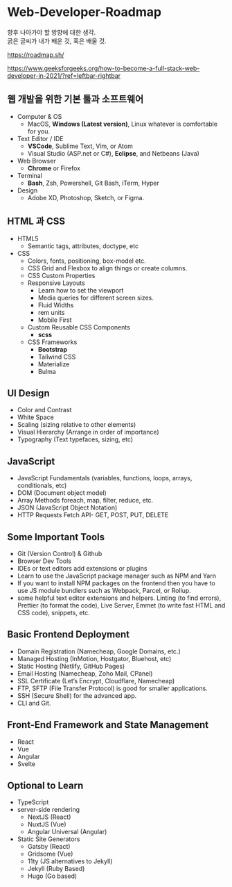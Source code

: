 # Web-Developer-Roadmap
향후 나아가야 할 방향에 대한 생각.<br>
굵은 글씨가 내가 배운 것, 혹은 배울 것.

https://roadmap.sh/

https://www.geeksforgeeks.org/how-to-become-a-full-stack-web-developer-in-2021/?ref=leftbar-rightbar


## 웹 개발을 위한 기본 툴과 소프트웨어
+ Computer & OS
  + MacOS, **Windows (Latest version)**, Linux
  whatever is comfortable for you.
+ Text Editor / IDE
  + **VSCode**, Sublime Text, Vim, or Atom
  + Visual Studio (ASP.net or C#), **Eclipse**, and Netbeans (Java)
+ Web Browser
  + **Chrome** or Firefox
+ Terminal
  + **Bash**, Zsh, Powershell, Git Bash, iTerm, Hyper
+ Design 
  + Adobe XD, Photoshop, Sketch, or Figma.

## HTML 과 CSS
+ HTML5
  + Semantic tags, attributes, doctype, etc
+ CSS
  + Colors, fonts, positioning, box-model etc.  
  + CSS Grid and Flexbox to align things or create columns.
  + CSS Custom Properties
  + Responsive Layouts
    + Learn how to set the viewport
    + Media queries for different screen sizes.
    + Fluid Widths
    + rem units
    + Mobile First
  + Custom Reusable CSS Components
    + **scss**
  + CSS Frameworks
    + **Bootstrap**
    + Tailwind CSS
    + Materialize
    + Bulma

## UI Design
+ Color and Contrast
+ White Space
+ Scaling (sizing relative to other elements)
+ Visual Hierarchy (Arrange in order of importance)
+ Typography (Text typefaces, sizing, etc)

## JavaScript
+ JavaScript Fundamentals (variables, functions, loops, arrays, conditionals, etc)
+ DOM (Document object model)
+ Array Methods foreach, map, filter, reduce, etc.
+ JSON (JavaScript Object Notation)
+ HTTP Requests Fetch API- GET, POST, PUT, DELETE

## Some Important Tools
+ Git (Version Control) & Github
+ Browser Dev Tools
+ IDEs or text editors add extensions or plugins 
+ Learn to use the JavaScript package manager such as NPM and Yarn
+ If you want to install NPM packages on the frontend then you have to use JS module bundlers such as Webpack, Parcel, or Rollup.
+ some helpful text editor extensions and helpers. Linting (to find errors), Prettier (to format the code), Live Server, Emmet (to write fast HTML and CSS code), snippets, etc.

## Basic Frontend Deployment
+ Domain Registration (Namecheap, Google Domains, etc.)
+ Managed Hosting (InMotion, Hostgator, Bluehost, etc)
+ Static Hosting (Netlify, GitHub Pages)
+ Email Hosting (Namecheap, Zoho Mail, CPanel)
+ SSL Certificate (Let’s Encrypt, Cloudflare, Namecheap)
+ FTP, SFTP (File Transfer Protocol) is good for smaller applications.
+ SSH (Secure Shell) for the advanced app.
+ CLI and Git.

## Front-End Framework and State Management
+ React
+ Vue
+ Angular
+ Svelte

## Optional to Learn
+ TypeScript
+ server-side rendering
  + NextJS (React)
  + NuxtJS (Vue)
  + Angular Universal (Angular)
+ Static Site Generators
  + Gatsby (React)
  + Gridsome (Vue)
  + 11ty (JS alternatives to Jekyll)
  + Jekyll (Ruby Based)
  + Hugo (Go based)



